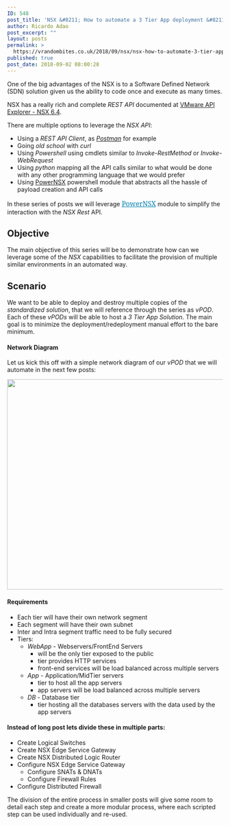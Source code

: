 ```yaml
---
ID: 548
post_title: 'NSX &#8211; How to automate a 3 Tier App deployment &#8211; Part 1'
author: Ricardo Adao
post_excerpt: ""
layout: posts
permalink: >
  https://vrandombites.co.uk/2018/09/nsx/nsx-how-to-automate-3-tier-app-deployment-part1/
published: true
post_date: 2018-09-02 08:00:28
---
```

<!-- wp:paragraph -->
<p>One of the big advantages of the NSX is to a Software Defined Network (SDN) solution given us the ability to code once and execute as many times.</p>
<!-- /wp:paragraph -->

<!-- wp:paragraph -->
<p>NSX has a really rich and complete <em>REST API</em> documented at <a href="https://code.vmware.com/apis/329/nsx-for-vsphere">VMware API Explorer - NSX 6.4</a>.</p>
<!-- /wp:paragraph -->

<!-- wp:paragraph -->
<p>There are multiple options to leverage the <em>NSX API</em>:</p>
<!-- /wp:paragraph -->

<!-- wp:list -->
<ul><li>Using a <em>REST API Client</em>, as <a href="https://www.getpostman.com/"><em>Postman</em></a> for example</li><li>Going <em>old school</em> with <em>curl</em></li><li>Using <em>Powershell</em> using cmdlets similar to <em>Invoke-RestMethod</em> or <em>Invoke-WebRequest</em></li><li>Using <em>python</em> mapping all the API calls similar to what would be done with any other programming language that we would prefer</li><li>Using <a href="https://powernsx.github.io/">PowerNSX</a> powershell module that abstracts all the hassle of payload creation and API calls</li></ul>
<!-- /wp:list -->

<!-- wp:paragraph -->
<p>In these series of posts we will leverage <em><a style="background-color: transparent; box-sizing: border-box; color: #007fac; font-family: Noto Serif,serif; font-size: 16px; font-style: normal; font-variant: normal; font-weight: 400; letter-spacing: normal; orphans: 2; outline-color: invert; outline-style: none; outline-width: 0px; text-align: left; text-decoration: underline; text-indent: 0px; text-transform: none; transition-duration: 0.05s; transition-property: border, background, color; transition-timing-function: cubic-bezier(0.42, 0, 0.58, 1); -webkit-text-stroke-width: 0px; white-space: normal; word-spacing: 0px;" href="https://powernsx.github.io/">PowerNSX</a></em> module to simplify the interaction with the <em>NSX Rest</em> API.</p>
<!-- /wp:paragraph -->

<!-- wp:heading -->
<h2>Objective</h2>
<!-- /wp:heading -->

<!-- wp:paragraph -->
<p>The main objective of this series will be to demonstrate how can we leverage some of the <em>NSX</em> capabilities to facilitate the provision of multiple similar environments in an automated way.</p>
<!-- /wp:paragraph -->

<!-- wp:heading -->
<h2>Scenario</h2>
<!-- /wp:heading -->

<!-- wp:paragraph -->
<p>We want to be able to deploy and destroy multiple copies of the <em>standardized solution</em>, that we will reference through the series as <em>vPOD</em>. Each of these <em>vPODs</em> will be able to host a <em>3 Tier App Solution</em>. The main goal is to minimize the deployment/redeployment manual effort to the bare minimum.<br /></p>
<!-- /wp:paragraph -->

<!-- wp:heading {"level":4} -->
<h4>Network Diagram</h4>
<!-- /wp:heading -->

<!-- wp:paragraph -->
<p>Let us kick this off with a simple network diagram of our <em>vPOD</em> that we will automate in the next few posts:</p>
<!-- /wp:paragraph -->

<!-- wp:paragraph -->
<p><img class="wp-image-571" style="width: 586px;" src="https://vrandombites.co.uk/wp-content/uploads/2018/08/nsx-create.edge_.example.png" alt="" height="491"/></p>
<!-- /wp:paragraph -->

<!-- wp:heading {"level":4} -->
<h4>Requirements</h4>
<!-- /wp:heading -->

<!-- wp:list -->
<ul><li>Each tier will have their own network segment</li><li>Each segment will have their own subnet</li><li>Inter and Intra segment traffic need to be fully secured</li><li>Tiers:<ul><li><em>WebApp</em> - Webservers/FrontEnd Servers<br /><ul><li>will be the only tier exposed to the public</li><li>tier provides HTTP services</li><li>front-end services will be load balanced across multiple servers</li></ul></li><li><em>App</em> - Application/MidTier servers<ul><li>tier to host all the app servers</li><li>app servers will be load balanced across multiple servers</li></ul></li><li><em>DB </em>- Database tier<br /><ul><li>tier hosting all the databases servers with the data used by the app servers</li></ul></li></ul></li></ul>
<!-- /wp:list -->

<!-- wp:heading {"level":4} -->
<h4>Instead of long post lets divide these in multiple parts:<br /></h4>
<!-- /wp:heading -->

<!-- wp:list -->
<ul><li>Create Logical Switches</li><li>Create NSX Edge Service Gateway</li><li>Create NSX Distributed Logic Router</li><li>Configure NSX Edge Service Gateway<ul><li>Configure SNATs &amp; DNATs</li><li>Configure Firewall Rules</li></ul></li><li>Configure Distributed Firewall</li></ul>
<!-- /wp:list -->

<!-- wp:paragraph -->
<p>The division of the entire process in smaller posts will give some room to detail each step and create a more modular process, where each scripted step can be used individually and re-used.<br /></p>
<!-- /wp:paragraph -->